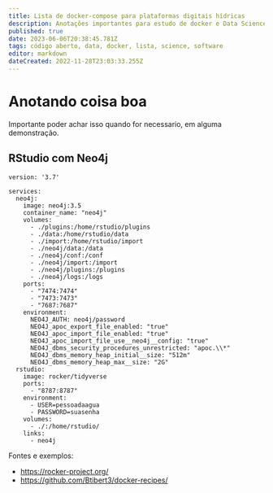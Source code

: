 ```yaml
---
title: Lista de docker-compose para plataformas digitais hídricas
description: Anotações importantes para estudo de docker e Data Science
published: true
date: 2023-06-06T20:38:45.781Z
tags: código aberto, data, docker, lista, science, software
editor: markdown
dateCreated: 2022-11-28T23:03:33.255Z
---
```


# Anotando coisa boa
Importante poder achar isso quando for necessario, em alguma demonstração.


## RStudio com Neo4j

```
version: '3.7'

services:
  neo4j:
    image: neo4j:3.5
    container_name: "neo4j"
    volumes:
      - ./plugins:/home/rstudio/plugins
      - ./data:/home/rstudio/data
      - ./import:/home/rstudio/import
      - ./neo4j/data:/data
      - ./neo4j/conf:/conf
      - ./neo4j/import:/import
      - ./neo4j/plugins:/plugins
      - ./neo4j/logs:/logs
    ports:
      - "7474:7474"
      - "7473:7473"
      - "7687:7687"
    environment:
      NEO4J_AUTH: neo4j/password
      NEO4J_apoc_export_file_enabled: "true"
      NEO4J_apoc_import_file_enabled: "true"
      NEO4J_apoc_import_file_use__neo4j__config: "true"
      NEO4J_dbms_security_procedures_unrestricted: "apoc.\\*"
      NEO4J_dbms_memory_heap_initial__size: "512m"
      NEO4J_dbms_memory_heap_max__size: "2G"
  rstudio:
    image: rocker/tidyverse
    ports:
      - "8787:8787"
    environment:
      - USER=pessoadaagua
      - PASSWORD=suasenha
    volumes:
      - ./:/home/rstudio/
    links:
      - neo4j
```

Fontes e exemplos:

- https://rocker-project.org/
- https://github.com/Btibert3/docker-recipes/ 